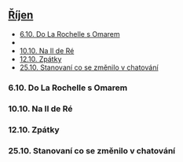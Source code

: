 
## [Říjen](2020.md) 


- [6.10. Do La Rochelle s Omarem](#610-do-la-rochelle-s-omarem)
- [](#)
- [10.10. Na Il de Ré](#1010-na-il-de-ré)
- [12.10. Zpátky](#1210-zpátky)
- [25.10. Stanovaní co se změnilo v chatování](#2510-stanovaní-co-se-změnilo-v-chatování)


### 6.10. Do La Rochelle s Omarem


### 


### 10.10. Na Il de Ré


### 12.10. Zpátky


### 25.10. Stanovaní co se změnilo v chatování 

